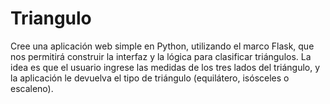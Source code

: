 # Triangulo
Cree una aplicación web simple en Python, utilizando el marco Flask, que nos permitirá construir la interfaz y la lógica para clasificar triángulos. La idea es que el usuario ingrese las medidas de los tres lados del triángulo, y la aplicación le devuelva el tipo de triángulo (equilátero, isósceles o escaleno).
